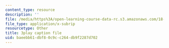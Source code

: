 ```yaml
---
content_type: resource
description: ''
file: /media/https%3A/open-learning-course-data-rc.s3.amazonaws.com/18-03sc-differential-equations-fall-2011/baeebb61dbf80c9cc264db9f2287d702_76WdBlGpxVw.srt
file_type: application/x-subrip
resourcetype: Other
title: 3play caption file
uid: baeebb61-dbf8-0c9c-c264-db9f2287d702
---
```

